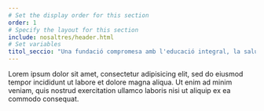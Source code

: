 ```yaml
---
# Set the display order for this section
order: 1
# Specify the layout for this section
include: nosaltres/header.html
# Set variables
titol_seccio: "Una fundació compromesa amb l'educació integral, la salud infantil i la sostenibilitat."
---
```

Lorem ipsum dolor sit amet, consectetur adipisicing elit, sed do eiusmod tempor incididunt ut labore et dolore magna aliqua. Ut enim ad minim veniam, quis nostrud exercitation ullamco laboris nisi ut aliquip ex ea commodo consequat.
